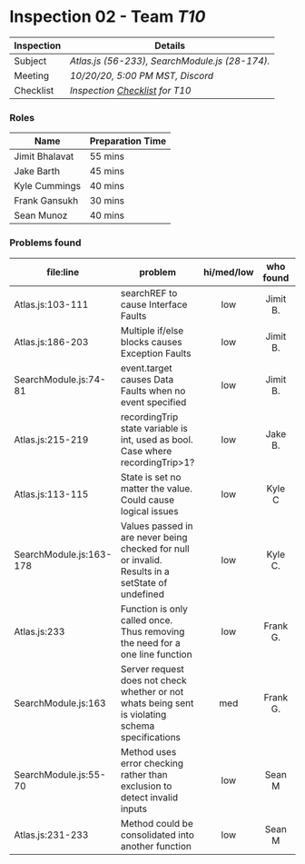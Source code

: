# Inspection 02 - Team *T10* 
 
| Inspection | Details |
| ----- | ----- |
| Subject | *Atlas.js (56-233), SearchModule.js (28-174).* |
| Meeting | *10/20/20, 5:00 PM MST, Discord* |
| Checklist | *Inspection [Checklist](https://github.com/csucs314f20/t10/blob/master/reports/checklist.md) for T10* |

### Roles

| Name | Preparation Time |
| ---- | ---- |
| Jimit Bhalavat | 55 mins |
| Jake Barth | 45 mins |
| Kyle Cummings | 40 mins |
| Frank Gansukh | 30 mins |
| Sean Munoz | 40 mins |

### Problems found

| file:line | problem | hi/med/low | who found | github#  |
| --- | --- | :---: | :---: | --- |
| Atlas.js:103-111 | searchREF to cause Interface Faults | low | Jimit B. | |
| Atlas.js:186-203 | Multiple if/else blocks causes Exception Faults | low | Jimit B. | |
| SearchModule.js:74-81 | event.target causes Data Faults when no event specified | low | Jimit B. | |
| Atlas.js:215-219 | recordingTrip state variable is int, used as bool. Case where recordingTrip>1? | low | Jake B. | Issue #647 |
| Atlas.js:113-115 | State is set no matter the value. Could cause logical issues | low | Kyle C | Issue #642 |
| SearchModule.js:163-178 | Values passed in are never being checked for null or invalid. Results in a setState of undefined | low | Kyle C. | Issue #645 |
| Atlas.js:233 | Function is only called once. Thus removing the need for a one line function | low | Frank G. | Issue #641 |
| SearchModule.js:163 | Server request does not check whether or not whats being sent is violating schema specifications | med | Frank G. | Issue #643 |
| SearchModule.js:55-70 | Method uses error checking rather than exclusion to detect invalid inputs | low | Sean M | Issue #644 |
| Atlas.js:231-233 | Method could be consolidated into another function | low | Sean M | Issue #649 |
